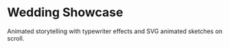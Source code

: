 # Wedding Showcase
Animated storytelling with typewriter effects and SVG animated sketches on scroll.
